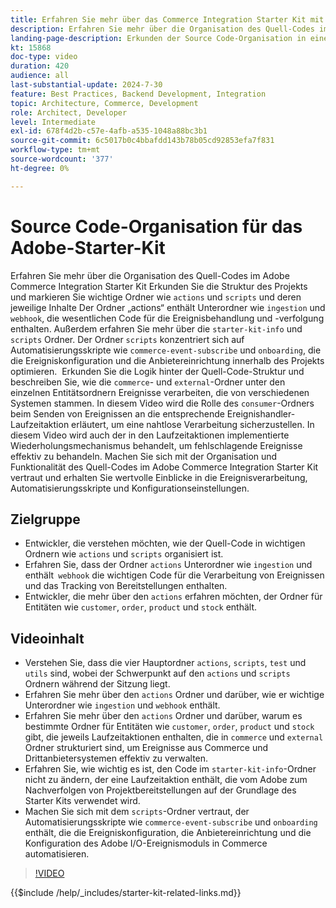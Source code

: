 ```yaml
---
title: Erfahren Sie mehr über das Commerce Integration Starter Kit mit Schlüsselordnern und Automatisierungsskripten
description: Erfahren Sie mehr über die Organisation des Quell-Codes im Commerce Integration Starter Kit. ​
landing-page-description: Erkunden der Source Code-Organisation in einem Commerce Integration Starter Kit
kt: 15868
doc-type: video
duration: 420
audience: all
last-substantial-update: 2024-7-30
feature: Best Practices, Backend Development, Integration
topic: Architecture, Commerce, Development
role: Architect, Developer
level: Intermediate
exl-id: 678f4d2b-c57e-4afb-a535-1048a88bc3b1
source-git-commit: 6c5017b0c4bbafdd143b78b05cd92853efa7f831
workflow-type: tm+mt
source-wordcount: '377'
ht-degree: 0%

---
```


# Source Code-Organisation für das Adobe-Starter-Kit

Erfahren Sie mehr über die Organisation des Quell-Codes im Adobe Commerce Integration Starter Kit&#x200B; Erkunden Sie die Struktur des Projekts und markieren Sie wichtige Ordner wie `actions` und `scripts` und deren jeweilige Inhalte&#x200B; Der Ordner „actions“ enthält Unterordner wie `ingestion` und `webhook`, die wesentlichen Code für die Ereignisbehandlung und -verfolgung enthalten. Außerdem erfahren Sie mehr über die `starter-kit-info` und `scripts` Ordner. Der Ordner `scripts` konzentriert sich auf Automatisierungsskripte wie `commerce-event-subscribe` und `onboarding`, die die Ereigniskonfiguration und die Anbietereinrichtung innerhalb des Projekts optimieren.
&#x200B;
Erkunden Sie die Logik hinter der Quell-Code-Struktur und beschreiben Sie, wie die `commerce`- und `external`-Ordner unter den einzelnen Entitätsordnern Ereignisse verarbeiten, die von verschiedenen Systemen stammen. In diesem Video wird die Rolle des `consumer`-Ordners beim Senden von Ereignissen an die entsprechende Ereignishandler-Laufzeitaktion erläutert, um eine nahtlose Verarbeitung sicherzustellen. In diesem Video wird auch der in den Laufzeitaktionen implementierte Wiederholungsmechanismus behandelt, um fehlschlagende Ereignisse effektiv zu behandeln. &#x200B;Machen Sie sich mit der Organisation und Funktionalität des Quell-Codes im Adobe Commerce Integration Starter Kit vertraut und erhalten Sie wertvolle Einblicke in die Ereignisverarbeitung, Automatisierungsskripte und Konfigurationseinstellungen.

## Zielgruppe

* Entwickler, die verstehen möchten, wie der Quell-Code in wichtigen Ordnern wie `actions` und `scripts` organisiert ist.
* Erfahren Sie, dass der Ordner `actions` Unterordner wie `ingestion` und enthält` webhook` die wichtigen Code für die Verarbeitung von Ereignissen und das Tracking von Bereitstellungen enthalten.
* Entwickler, die mehr über den `actions` erfahren möchten, der Ordner für Entitäten wie `customer`, `order`, `product` und `stock` enthält.

## Videoinhalt

* Verstehen Sie, dass die vier Hauptordner `actions`, `scripts`, `test` und `utils` sind, wobei der Schwerpunkt auf den `actions` und `scripts` Ordnern während der Sitzung liegt. &#x200B;
* Erfahren Sie mehr über den `actions` Ordner und darüber, wie er wichtige Unterordner wie `ingestion` und `webhook` enthält.
* Erfahren Sie mehr über den `actions` Ordner und darüber, warum es bestimmte Ordner für Entitäten wie `customer`, `order`, `product` und `stock` gibt, die jeweils Laufzeitaktionen enthalten, die in `commerce` und `external` Ordner strukturiert sind, um Ereignisse aus Commerce und Drittanbietersystemen effektiv zu verwalten. &#x200B;
* Erfahren Sie, wie wichtig es ist, den Code im `starter-kit-info`-Ordner nicht zu ändern, der eine Laufzeitaktion enthält, die vom Adobe zum Nachverfolgen von Projektbereitstellungen auf der Grundlage des Starter Kits verwendet wird. &#x200B;
* Machen Sie sich mit dem `scripts`-Ordner vertraut, der Automatisierungsskripte wie `commerce-event-subscribe` und `onboarding` enthält, die die Ereigniskonfiguration, die Anbietereinrichtung und die Konfiguration des Adobe I/O-Ereignismoduls in Commerce automatisieren. &#x200B;

>[!VIDEO](https://video.tv.adobe.com/v/3431691?learn=on)

{{$include /help/_includes/starter-kit-related-links.md}}
